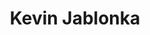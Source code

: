 ---
title: "Kevin Jablonka"
role: "PI"
image: "team/kevin.jpg"
bio: "I am a mess"
social:
  - icon: "github"
    url: "https://github.com/janedoe"
  - icon: "twitter"
    url: "https://twitter.com/janedoe"
  - icon: "envelope"
    url: "mailto:jane@example.com"
---